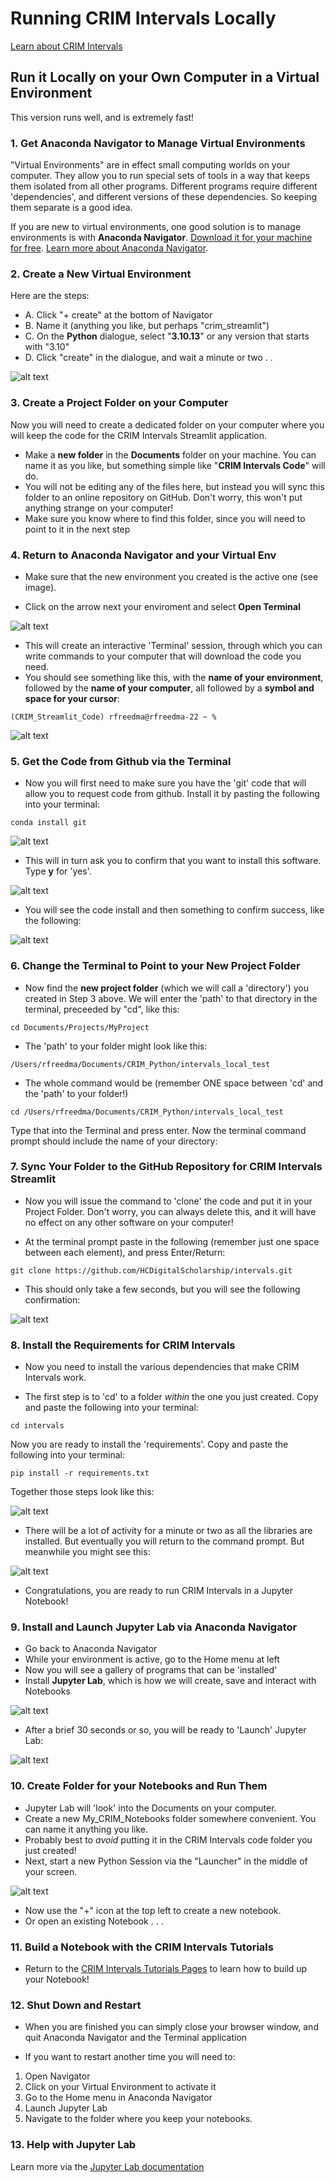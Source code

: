 # Running CRIM Intervals Locally

[Learn about CRIM Intervals]( https://github.com/HCDigitalScholarship/intervals/blob/main/README.md)

## Run it Locally on your Own Computer in a Virtual Environment

This version runs well, and is extremely fast!

### 1. Get Anaconda Navigator to Manage Virtual Environments 

"Virtual Environments" are in effect small computing worlds on your computer.  They allow you to run special sets of tools in a way that keeps them isolated from all other programs.  Different programs require different 'dependencies', and different versions of these dependencies.  So keeping them separate is a good idea.

If you are new to virtual environments, one good solution is to manage environments is with **Anaconda Navigator**.  [Download it for your machine for free](https://www.anaconda.com/download).  [Learn more about Anaconda Navigator](https://learning.anaconda.cloud/).  


### 2. Create a New Virtual Environment

Here are the steps:

- A. Click "+ create" at the bottom of Navigator
- B. Name it (anything you like, but perhaps "crim_streamlit")
- C. On the **Python** dialogue, select "**3.10.13**" or any version that starts with "3.10"
- D. Click "create" in the dialogue, and wait a minute or two . . 


![alt text](images/env1.png)

### 3. Create a Project Folder on your Computer

Now you will need to create a dedicated folder on your computer where you will keep the code for the CRIM Intervals Streamlit application.

- Make a **new folder** in the **Documents** folder on your machine.  You can name it as you like, but something simple like "**CRIM Intervals Code**" will do.  
- You will not be editing any of the files here, but instead you will sync this folder to an online repository on GitHub.  Don't worry, this won't put anything strange on your computer!
- Make sure you know where to find this folder, since you will need to point to it in the next step

### 4. Return to Anaconda Navigator and your Virtual Env

- Make sure that the new environment you created is the active one (see image).

- Click on the arrow next your enviroment and select **Open Terminal**

![alt text](images/env2.png)

- This will create an interactive 'Terminal' session, through which you can write commands to your computer that will download the code you need.
- You should see something like this, with the **name of your environment**, followed by the **name of your computer**, all followed by a **symbol and space for your cursor**:

```
(CRIM_Streamlit_Code) rfreedma@rfreedma-22 ~ % 
```

![alt text](images/env3.png)

### 5. Get the Code from Github via the Terminal

- Now you will first need to make sure you have the 'git' code that will allow you to request code from github.  Install it by pasting the following into your terminal: 

```
conda install git
```
![alt text](images/env4.png)


- This will in turn ask you to confirm that you want to install this software.  Type **y** for 'yes'.

![alt text](images/env5.png)

- You will see the code install and then something to confirm success, like the following:

![alt text](images/env6.png)

### 6. Change the Terminal to Point to your New Project Folder

- Now find the **new project folder** (which we will call a 'directory') you created in Step 3 above.  We will enter the 'path' to that directory in the terminal, preceeded by "cd", like this:

```
cd Documents/Projects/MyProject
```

- The 'path' to your folder might look like this:


```
/Users/rfreedma/Documents/CRIM_Python/intervals_local_test
```

- The whole command would be (remember ONE space between 'cd' and the 'path' to your folder!)


```
cd /Users/rfreedma/Documents/CRIM_Python/intervals_local_test
```

Type that into the Terminal and press enter.  Now the terminal command prompt should include the name of your directory:




### 7.  Sync Your Folder to the GitHub Repository for CRIM Intervals Streamlit

- Now you will issue the command to 'clone' the code and put it in your Project Folder.  Don't worry, you can always delete this, and it will have no effect on any other software on your computer!

- At the terminal prompt paste in the following (remember just one space between each element), and press Enter/Return:

```
git clone https://github.com/HCDigitalScholarship/intervals.git
```

- This should only take a few seconds, but you will see the following confirmation:

 ![alt text](images/env8.png)

### 8. Install the Requirements for CRIM Intervals

- Now you need to install the various dependencies that make CRIM Intervals work.  

- The first step is to 'cd' to a folder *within* the one you just created.  Copy and paste the following into your terminal:

```
cd intervals
```

Now you are ready to install the 'requirements'. Copy and paste the following into your terminal:

```
pip install -r requirements.txt
```

Together those steps look like this:

![alt text](images/env9.png)

- There will be a lot of activity for a minute or two as all the libraries are installed.  But eventually you will return to the command prompt.  But meanwhile you might see this:


![alt text](images/env_10.png)

- Congratulations, you are ready to run CRIM Intervals in a Jupyter Notebook!

### 9.  Install and Launch Jupyter Lab via Anaconda Navigator

- Go back to Anaconda Navigator
- While your environment is active, go to the Home menu at left
- Now you will see a gallery of programs that can be 'installed'
- Install **Jupyter Lab**, which is how we will create, save and interact with Notebooks


![alt text](images/evn11.png)


- After a brief 30 seconds or so, you will be ready to 'Launch' Jupyter Lab:

![alt text](images/env12.png)


### 10.  Create Folder for your Notebooks and Run Them

- Jupyter Lab will 'look' into the Documents on your computer.
- Create a new My_CRIM_Notebooks folder somewhere convenient.  You can name it anything you like.
- Probably best to _avoid_ putting it in the CRIM Intervals code folder you just created!
- Next, start a new Python Session via the "Launcher" in the middle of your screen.

![alt text](images/env13.png)


- Now use the "+" icon at the top left to create a new notebook.  
- Or open an existing Notebook . . . 

### 11.  Build a Notebook with the CRIM Intervals Tutorials

- Return to the [CRIM Intervals Tutorials Pages](https://github.com/HCDigitalScholarship/intervals/tree/main/tutorial) to learn how to build up your Notebook!


### 12.  Shut Down and Restart

- When you are finished you can simply close your browser window, and quit Anaconda Navigator and the Terminal application

- If you want to restart another time you will need to:

1.  Open Navigator
2.  Click on your Virtual Environment to activate it
3.  Go to the Home menu in Anaconda Navigator
4.  Launch Jupyter Lab
5.  Navigate to the folder where you keep your notebooks.

### 13.  Help with Jupyter Lab

Learn more via the [Jupyter Lab documentation](https://jupyterlab.readthedocs.io/en/latest/)



